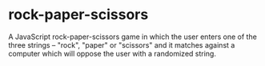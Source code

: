 # rock-paper-scissors
A JavaScript rock-paper-scissors game in which the user enters one of the three strings – "rock", "paper" or "scissors" and it matches against a computer which will oppose the user with a randomized string.
